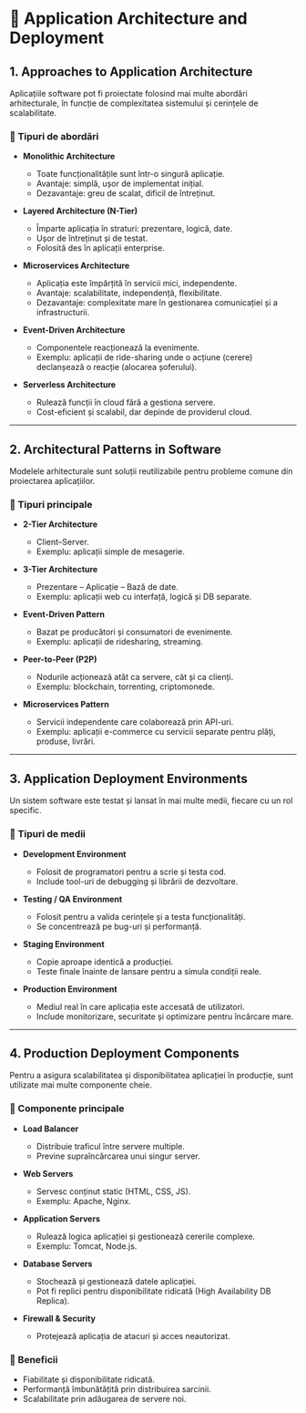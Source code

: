 # 📘 Application Architecture and Deployment

## 1. Approaches to Application Architecture
Aplicațiile software pot fi proiectate folosind mai multe abordări arhitecturale, în funcție de complexitatea sistemului și cerințele de scalabilitate.

### 🔹 Tipuri de abordări
- **Monolithic Architecture**
  - Toate funcționalitățile sunt într-o singură aplicație.
  - Avantaje: simplă, ușor de implementat inițial.
  - Dezavantaje: greu de scalat, dificil de întreținut.

- **Layered Architecture (N-Tier)**
  - Împarte aplicația în straturi: prezentare, logică, date.
  - Ușor de întreținut și de testat.
  - Folosită des în aplicații enterprise.

- **Microservices Architecture**
  - Aplicația este împărțită în servicii mici, independente.
  - Avantaje: scalabilitate, independență, flexibilitate.
  - Dezavantaje: complexitate mare în gestionarea comunicației și a infrastructurii.

- **Event-Driven Architecture**
  - Componentele reacționează la evenimente.
  - Exemplu: aplicații de ride-sharing unde o acțiune (cerere) declanșează o reacție (alocarea șoferului).

- **Serverless Architecture**
  - Rulează funcții în cloud fără a gestiona servere.
  - Cost-eficient și scalabil, dar depinde de providerul cloud.

---

## 2. Architectural Patterns in Software
Modelele arhitecturale sunt soluții reutilizabile pentru probleme comune din proiectarea aplicațiilor.

### 🔹 Tipuri principale
- **2-Tier Architecture**
  - Client–Server.
  - Exemplu: aplicații simple de mesagerie.

- **3-Tier Architecture**
  - Prezentare – Aplicație – Bază de date.
  - Exemplu: aplicații web cu interfață, logică și DB separate.

- **Event-Driven Pattern**
  - Bazat pe producători și consumatori de evenimente.
  - Exemplu: aplicații de ridesharing, streaming.

- **Peer-to-Peer (P2P)**
  - Nodurile acționează atât ca servere, cât și ca clienți.
  - Exemplu: blockchain, torrenting, criptomonede.

- **Microservices Pattern**
  - Servicii independente care colaborează prin API-uri.
  - Exemplu: aplicații e-commerce cu servicii separate pentru plăți, produse, livrări.

---

## 3. Application Deployment Environments
Un sistem software este testat și lansat în mai multe medii, fiecare cu un rol specific.

### 🔹 Tipuri de medii
- **Development Environment**
  - Folosit de programatori pentru a scrie și testa cod.
  - Include tool-uri de debugging și librării de dezvoltare.

- **Testing / QA Environment**
  - Folosit pentru a valida cerințele și a testa funcționalități.
  - Se concentrează pe bug-uri și performanță.

- **Staging Environment**
  - Copie aproape identică a producției.
  - Teste finale înainte de lansare pentru a simula condiții reale.

- **Production Environment**
  - Mediul real în care aplicația este accesată de utilizatori.
  - Include monitorizare, securitate și optimizare pentru încărcare mare.

---

## 4. Production Deployment Components
Pentru a asigura scalabilitatea și disponibilitatea aplicației în producție, sunt utilizate mai multe componente cheie.

### 🔹 Componente principale
- **Load Balancer**
  - Distribuie traficul între servere multiple.
  - Previne supraîncărcarea unui singur server.

- **Web Servers**
  - Servesc conținut static (HTML, CSS, JS).
  - Exemplu: Apache, Nginx.

- **Application Servers**
  - Rulează logica aplicației și gestionează cererile complexe.
  - Exemplu: Tomcat, Node.js.

- **Database Servers**
  - Stochează și gestionează datele aplicației.
  - Pot fi replici pentru disponibilitate ridicată (High Availability DB Replica).

- **Firewall & Security**
  - Protejează aplicația de atacuri și acces neautorizat.

### 🔹 Beneficii
- Fiabilitate și disponibilitate ridicată.
- Performanță îmbunătățită prin distribuirea sarcinii.
- Scalabilitate prin adăugarea de servere noi.

